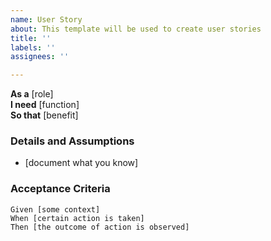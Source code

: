 ```yaml
---
name: User Story
about: This template will be used to create user stories
title: ''
labels: ''
assignees: ''

---
```


**As a** [role]  
 **I need** [function]  
 **So that** [benefit]

### Details and Assumptions
* [document what you know]

### Acceptance Criteria

```gherkin
Given [some context]
When [certain action is taken]
Then [the outcome of action is observed]
```
